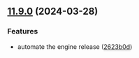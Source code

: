 ## [11.9.0](https://git.aerys.in/aerys/smartshape/smartshape-engine/compare/v11.8.2...v11.9.0) (2024-03-28)


### Features

* automate the engine release ([2623b0d](https://git.aerys.in/aerys/smartshape/smartshape-engine/commit/2623b0d1e84a13f4b2f851148372fea9e8aee755))
